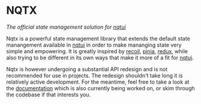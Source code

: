 # NQTX
*The official state management solution for [nqtui](https://github.com/promethiumjs/nqtui)*

Nqtx is a powerful state management library that extends the default state manangement available in 
[nqtui](https://github.com/promethiumjs/nqtui) in order to make mananging state very simple and empowering.
It is greatly inspired by [recoil](https://recoiljs.org/), [pinia](https://pinia.vuejs.org/), [redux](https://redux.js.org/),
while also trying to be different in its own ways that make it more of a fit for [nqtui](https://github.com/promethiumjs/nqtui).

Nqtx is however undergoing a substantial API redesign and is not recommended for use in projects. The redesign shouldn't take 
long it is relatively active development. For the meantime, feel free to take a look at the [documentation](https://github.com/promethiumjs/nqtx/wiki) 
which is also currently being worked on, or skim through the codebase if that interests you.
